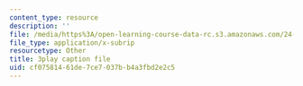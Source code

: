 ```yaml
---
content_type: resource
description: ''
file: /media/https%3A/open-learning-course-data-rc.s3.amazonaws.com/24-912-black-matters-introduction-to-black-studies-spring-2017/cf07581461de7ce7037bb4a3fbd2e2c5_WGgH9wpDs5c.srt
file_type: application/x-subrip
resourcetype: Other
title: 3play caption file
uid: cf075814-61de-7ce7-037b-b4a3fbd2e2c5
---
```

